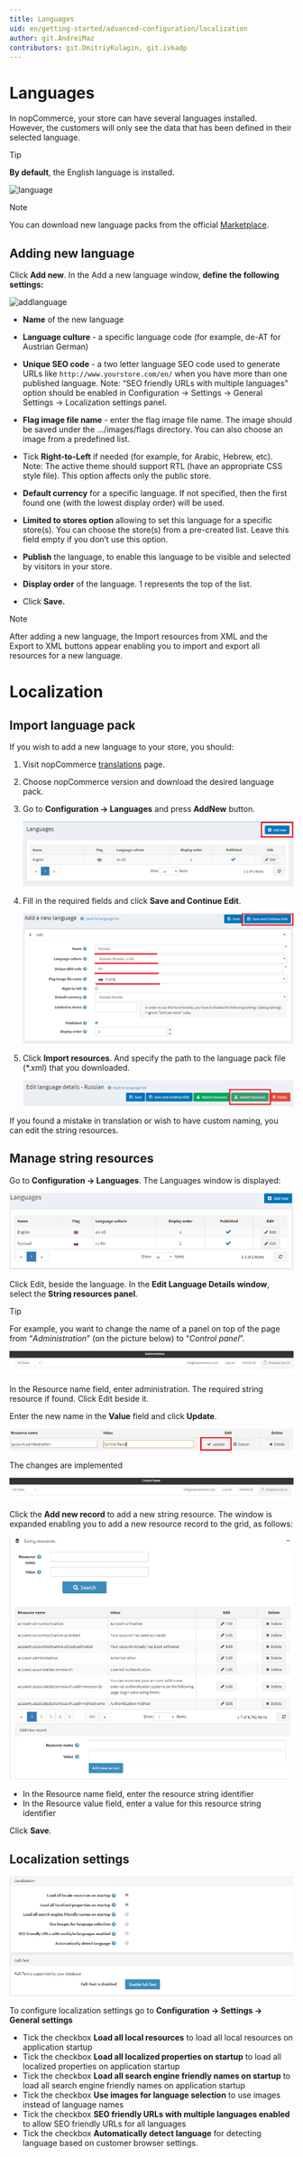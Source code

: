```yaml
---
title: Languages
uid: en/getting-started/advanced-configuration/localization
author: git.AndreiMaz
contributors: git.DmitriyKulagin, git.ivkadp
---
```


# Languages

In nopCommerce, your store can have several languages installed. However, the customers will only see the data that has been defined in their selected language.

> [!TIP]
> 
> **By default**, the English language is installed.

![language](_static/languages/Language.png)

> [!NOTE]
> 
> You can download new language packs from the official [Marketplace](http://www.nopcommerce.com/marketplace).

## Adding new language

Click **Add new**. In the Add a new language window, **define the following settings:**

![addlanguage](_static/languages/addlanguage.png)

* **Name** of the new language

* **Language culture** - a specific language code (for example, de-AT for Austrian German)

* **Unique SEO code** - a two letter language SEO code used to generate URLs like `http://www.yourstore.com/en/` when you have more than one published language. Note: “SEO friendly URLs with multiple languages” option should be enabled in Configuration → Settings → General Settings → Localization settings panel.

* **Flag image file name** - enter the flag image file name. The image should be saved under the …/images/flags directory. You can also choose an image from a predefined list.

* Tick **Right-to-Left** if needed (for example, for Arabic, Hebrew, etc). Note: The active theme should support RTL (have an appropriate CSS style file). This option affects only the public store.

* **Default currency** for a specific language. If not specified, then the first found one (with the lowest display order) will be used.

* **Limited to stores option** allowing to set this language for a specific store(s). You can choose the store(s) from a pre-created list. Leave this field empty if you don’t use this option.

* **Publish** the language, to enable this language to be visible and selected by visitors in your store.

* **Display order** of the language. 1 represents the top of the list.

* Click **Save.**

> [!NOTE]
> 
> After adding a new language, the Import resources from XML and the Export to XML buttons appear enabling you to import and export all resources for a new language.





# Localization

## Import language pack

If you wish to add a new language to your store, you should:

1. Visit nopCommerce [translations](https://www.nopcommerce.com/translations) page.
1. Choose nopCommerce version and download the desired language pack.
1. Go to **Configuration → Languages** and press **AddNew** button.

    ![LanguageAddNew](_static/localization/language-add-new.png)

1. Fill in the required fields and click **Save and Continue Edit**.

    ![LanguageSave](_static/localization/language-save.png)

1. Click **Import resources**. And specify the path to the language pack file (*.xml) that you downloaded.

    ![LanguageImport](_static/localization/language-import.png)

If you found a mistake in translation or wish to have custom naming, you can edit the string resources.

## Manage string resources

Go to **Configuration → Languages**. The Languages window is displayed:

![Languages](_static/localization/languages.png)

Click Edit, beside the language. In the **Edit Language Details window**, select the **String resources panel**.

> [!TIP]
> 
> For example, you want to change the name of a panel on top of the page from “*Administration*” (on the picture below) to “*Control panel*”.
> 
> ![Example 1](_static/localization/lang-example-before-change.jpeg)
> 
> In the Resource name field, enter administration. The required string resource if found. Click Edit beside it.
> 
> Enter the new name in the **Value** field and click **Update**.
> 
> ![Example 2](_static/localization/lang-resource-edit.png)
> 
> The changes are implemented
> 
> ![Example 3](_static/localization/lang-example-after-change.jpeg)

Click the **Add new record** to add a new string resource. The window is expanded enabling you to add a new resource record to the grid, as follows:

![Add new record](_static/localization/lang-add-resource.png)

- In the Resource name field, enter the resource string identifier
- In the Resource value field, enter a value for this resource string identifier

Click **Save**.

## Localization settings

![Localization settings](_static/localization/lang-localization-settings.png)

To configure localization settings go to **Configuration  → Settings  → General settings**

- Tick the checkbox **Load all local resources**  to load all local resources on application startup
- Tick the checkbox **Load all localized properties on startup** to load all localized properties on application startup
- Tick the checkbox **Load all search engine friendly names on startup**  to load all search engine friendly names on application startup
- Tick the checkbox **Use images for language selection** to use images instead of language names
- Tick the checkbox **SEO friendly URLs with multiple languages enabled** to allow SEO friendly URLs for all languages
- Tick the checkbox **Automatically detect language** for detecting language based on customer browser settings.
